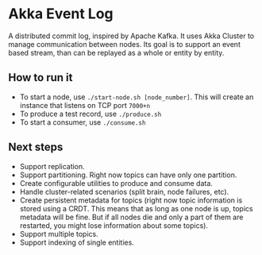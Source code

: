 Akka Event Log
=========================

A distributed commit log, inspired by Apache Kafka. It uses Akka Cluster to manage communication between nodes. Its goal is to support an event based stream, than can be replayed as a whole or entity by entity.

How to run it
-------------------------

- To start a node, use `./start-node.sh [node_number]`. This will create an instance that listens on TCP port `7000+n`
- To produce a test record, use `./produce.sh`
- To start a consumer, use `./consume.sh`

Next steps
-------------------------

- Support replication.
- Support partitioning. Right now topics can have only one partition.
- Create configurable utilities to produce and consume data.
- Handle cluster-related scenarios (split brain, node failures, etc).
- Create persistent metadata for topics (right now topic information is stored using a CRDT. This means that as long as one node is up, topics metadata will be fine. But if all nodes die and only a part of them are restarted, you might lose information about some topics).
- Support multiple topics.
- Support indexing of single entities.
